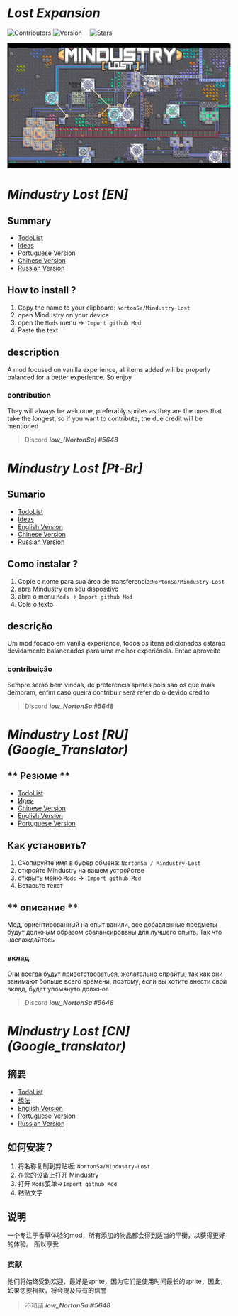 # ***Lost Expansion*** 

![Contributors](https://img.shields.io/github/contributors/NortonSa/Mindustry-Lost)
![Version](https://img.shields.io/github/v/tag/NortonSa/Mindustry-Lost?color=1&label=release)&ensp;&ensp;
![Stars](https://img.shields.io/github/stars/NortonSa/Mindustry-Lost?style=social)

![Logo](Github/Github-Background/ReadmeBackground.png)

# *Mindustry Lost [<a name="en"></a>EN]* 
## **Summary**

* [TodoList](https://github.com/NortonSa/Mindustry-Lost/blob/master/TODO.md)
* [Ideas](https://github.com/NortonSa/Mindustry-Lost)
* [Portuguese Version](#Pt-br)
* [Chinese Version](#Cn)
* [Russian Version](#Ru)

## How to install ?

1. Copy the name to your clipboard: `NortonSa/Mindustry-Lost`
2. open Mindustry on your device
3. open the `Mods` menu ->` Import github Mod`
4. Paste the text

## **description**

A mod focused on vanilla experience, all items added will be properly balanced for a better experience. So enjoy

### contribution
They will always be welcome, preferably sprites as they are the ones that take the longest, so if you want to contribute, the due credit will be mentioned
> Discord ***iow_(NortonSa) #5648***


# *Mindustry Lost [<a name="Pt-br"></a>Pt-Br]*

## **Sumario**

* [TodoList](https://github.com/NortonSa/Mindustry-Lost/blob/master/TODO.md)&ensp;&ensp;&ensp;&ensp;&ensp;&ensp;&ensp;&ensp;&ensp;&ensp;&ensp;&ensp;
* [Ideas](https://github.com/NortonSa/Mindustry-Lost)
* [English Version](#en)
* [Chinese Version](#Cn)
* [Russian Version](#Ru)

## Como instalar ?

1. Copie o nome para sua área de transferencia:`NortonSa/Mindustry-Lost`
2. abra Mindustry em seu dispositivo
3. abra o menu  `Mods` -> `Import github Mod`
4. Cole o texto  

## **descrição**
	
Um mod focado em vanilla experience, todos os itens adicionados estarão devidamente balanceados para uma melhor experiência. Entao aproveite


### contribuição
Sempre serão bem vindas, de preferencia sprites pois são os que mais demoram, enfim caso queira contribuir será referido o devido credito
> Discord **_iow_NortonSa #5648_**

# *Mindustry Lost [<a name="Ru"></a>RU] (Google_Translator)*

## ** Резюме **
* [TodoList](https://github.com/NortonSa/Mindustry-Lost/blob/master/TODO.md)
* [Идеи](https://github.com/NortonSa/Mindustry-Lost)
* [Chinese Version](#Cn)
* [English Version](#en)
* [Portuguese Version](#Pt-br)

## Как установить?

1. Скопируйте имя в буфер обмена: `NortonSa / Mindustry-Lost`
2. откройте Mindustry на вашем устройстве
3. открыть меню `Mods` ->` Import github Mod`
4. Вставьте текст

## ** описание **

Мод, ориентированный на опыт ванили, все добавленные предметы будут должным образом сбалансированы для лучшего опыта. Так что наслаждайтесь


### вклад
Они всегда будут приветствоваться, желательно спрайты, так как они занимают больше всего времени, поэтому, если вы хотите внести свой вклад, будет упомянуто должное
> Discord **_iow_NortonSa #5648_**



# *Mindustry Lost [<a name="Cn"></a>CN] (Google_translator)*

## **摘要**
* [TodoList](https://github.com/NortonSa/Mindustry-Lost/blob/master/TODO.md)
* [想法](https://github.com/NortonSa/Mindustry-Lost)
* [English Version](#en)
* [Portuguese Version](#Pt-br)
* [Russian Version](＃Ru)

## **如何安装？**

1. 将名称复制到剪贴板: `NortonSa/Mindustry-Lost`
2. 在您的设备上打开 Mindustry
3. 打开 `Mods`菜单->`Import github Mod`
4. 粘贴文字

## **说明**

一个专注于香草体验的mod，所有添加的物品都会得到适当的平衡，以获得更好的体验。 所以享受


### 贡献
他们将始终受到欢迎，最好是sprite，因为它们是使用时间最长的sprite，因此，如果您要捐款，将会提及应有的信誉
>不和谐 **_iow_NortonSa＃5648_**
